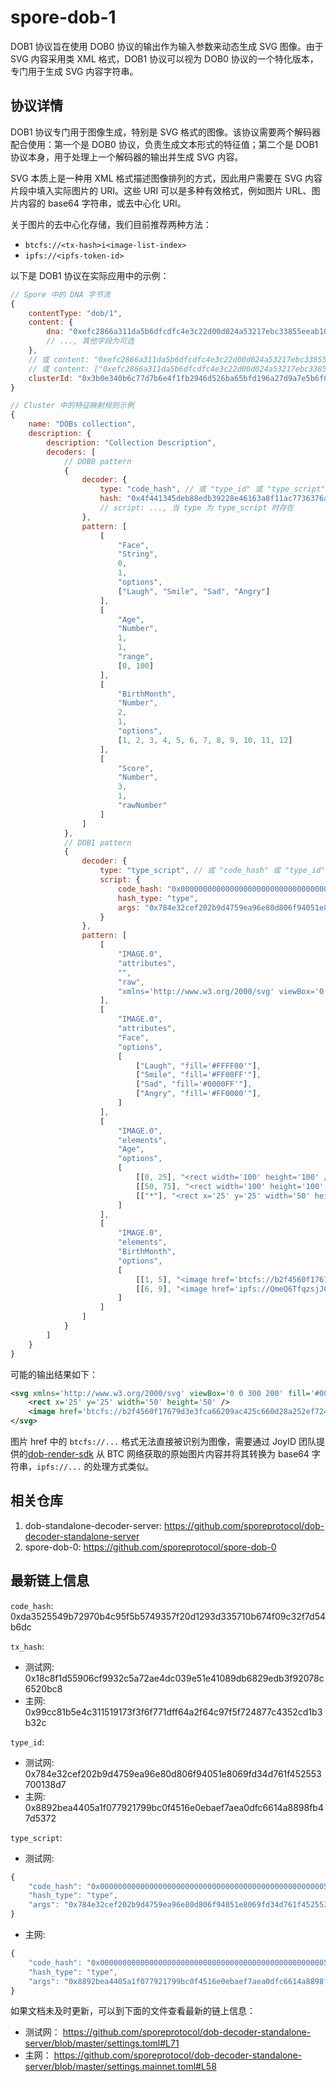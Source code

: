 # spore-dob-1

DOB1 协议旨在使用 DOB0 协议的输出作为输入参数来动态生成 SVG 图像。由于 SVG 内容采用类 XML 格式，DOB1 协议可以视为 DOB0 协议的一个特化版本，专门用于生成 SVG 内容字符串。

## 协议详情

DOB1 协议专门用于图像生成，特别是 SVG 格式的图像。该协议需要两个解码器配合使用：第一个是 DOB0 协议，负责生成文本形式的特征值；第二个是 DOB1 协议本身，用于处理上一个解码器的输出并生成 SVG 内容。

SVG 本质上是一种用 XML 格式描述图像排列的方式，因此用户需要在 SVG 内容片段中填入实际图片的 URI。这些 URI 可以是多种有效格式，例如图片 URL、图片内容的 base64 字符串，或去中心化 URI。

关于图片的去中心化存储，我们目前推荐两种方法：
* `btcfs://<tx-hash>i<image-list-index>`
* `ipfs://<ipfs-token-id>`

以下是 DOB1 协议在实际应用中的示例：

```javascript
// Spore 中的 DNA 字节流
{
    contentType: "dob/1",
    content: {
        dna: "0xefc2866a311da5b6dfcdfc4e3c22d00d024a53217ebc33855eeab1068990ed9d"
        // ..., 其他字段为可选
    },
    // 或 content: "0xefc2866a311da5b6dfcdfc4e3c22d00d024a53217ebc33855eeab1068990ed9d",
    // 或 content: ["0xefc2866a311da5b6dfcdfc4e3c22d00d024a53217ebc33855eeab1068990ed9d", ...(可选)]
    clusterId: "0x3b0e340b6c77d7b6e4f1fb2946d526ba65bfd196a27d9a7e5b6f06b82af5d07e"
}

// Cluster 中的特征映射规则示例
{
    name: "DOBs collection",
    description: {
        description: "Collection Description",
        decoders: [
            // DOB0 pattern
            {
                decoder: {
                    type: "code_hash", // 或 "type_id" 或 "type_script"
                    hash: "0x4f441345deb88edb39228e46163a8f11ac7736376af8fe5e791e194038a3ec7b", // 当 type 为 code_hash 或 type_id 时存在
                    // script: ..., 当 type 为 type_script 时存在
                },
                pattern: [
                    [
                        "Face",
                        "String",
                        0,
                        1,
                        "options",
                        ["Laugh", "Smile", "Sad", "Angry"]
                    ],
                    [
                        "Age",
                        "Number",
                        1,
                        1,
                        "range",
                        [0, 100]
                    ],
                    [
                        "BirthMonth",
                        "Number",
                        2,
                        1,
                        "options",
                        [1, 2, 3, 4, 5, 6, 7, 8, 9, 10, 11, 12]
                    ],
                    [
                        "Score",
                        "Number",
                        3,
                        1,
                        "rawNumber"
                    ]
                ]
            },
            // DOB1 pattern
            {
                decoder: {
                    type: "type_script", // 或 "code_hash" 或 "type_id"
                    script: {
                        code_hash: "0x00000000000000000000000000000000000000000000000000545950455f4944",
                        hash_type: "type",
                        args: "0x784e32cef202b9d4759ea96e80d806f94051e8069fd34d761f452553700138d7"
                    }
                },
                pattern: [
                    [
                        "IMAGE.0",
                        "attributes",
                        "",
                        "raw",
                        "xmlns='http://www.w3.org/2000/svg' viewBox='0 0 300 200'"
                    ],
                    [
                        "IMAGE.0",
                        "attributes",
                        "Face",
                        "options",
                        [
                            ["Laugh", "fill='#FFFF00'"],
                            ["Smile", "fill='#FF00FF'"],
                            ["Sad", "fill='#0000FF'"],
                            ["Angry", "fill='#FF0000'"],
                        ]
                    ],
                    [
                        "IMAGE.0",
                        "elements",
                        "Age",
                        "options",
                        [
                            [[0, 25], "<rect width='100' height='100' />"],
                            [[50, 75], "<rect width='100' height='100' rx='15' />"],
                            [["*"], "<rect x='25' y='25' width='50' height='50' />"],
                        ]
                    ],
                    [
                        "IMAGE.0",
                        "elements",
                        "BirthMonth",
                        "options",
                        [
                            [[1, 5], "<image href='btcfs://b2f4560f17679d3e3fca66209ac425c660d28a252ef72444c3325c6eb0364393i0' />"],
                            [[6, 9], "<image href='ipfs://QmeQ6TfqzsjJCMtYmpbyZeMxiSzQGc6Aqg6NyJTeLYrrJr' />"]
                        ]
                    ]
                ]
            }
        ]
    }
}
```

可能的输出结果如下：

```xml
<svg xmlns='http://www.w3.org/2000/svg' viewBox='0 0 300 200' fill='#0000FF'>
    <rect x='25' y='25' width='50' height='50' />
    <image href='btcfs://b2f4560f17679d3e3fca66209ac425c660d28a252ef72444c3325c6eb0364393i0' />
</svg>
```

图片 href 中的 `btcfs://...` 格式无法直接被识别为图像，需要通过 JoyID 团队提供的[dob-render-sdk](https://github.com/nervina-labs/dob-render-sdk) 从 BTC 网络获取的原始图片内容并将其转换为 base64 字符串，`ipfs://...` 的处理方式类似。

## 相关仓库
1. dob-standalone-decoder-server: https://github.com/sporeprotocol/dob-decoder-standalone-server
2. spore-dob-0: https://github.com/sporeprotocol/spore-dob-0

## 最新链上信息

`code_hash`: 0xda3525549b72970b4c95f5b5749357f20d1293d335710b674f09c32f7d54b6dc

`tx_hash`:
* 测试网: 0x18c8f1d55906cf9932c5a72ae4dc039e51e41089db6829edb3f92078c6520bc8
* 主网: 0x99cc81b5e4c311519173f3f6f771dff64a2f64c97f5f724877c4352cd1b3b32c

`type_id`:
* 测试网: 0x784e32cef202b9d4759ea96e80d806f94051e8069fd34d761f452553700138d7
* 主网: 0x8892bea4405a1f077921799bc0f4516e0ebaef7aea0dfc6614a8898fb47d5372

`type_script`:
* 测试网:
```javascript
{
    "code_hash": "0x00000000000000000000000000000000000000000000000000545950455f4944",
    "hash_type": "type",
    "args": "0x784e32cef202b9d4759ea96e80d806f94051e8069fd34d761f452553700138d7"
}
```
* 主网:
```javascript
{
    "code_hash": "0x00000000000000000000000000000000000000000000000000545950455f4944",
    "hash_type": "type",
    "args": "0x8892bea4405a1f077921799bc0f4516e0ebaef7aea0dfc6614a8898fb47d5372"
}
```
如果文档未及时更新，可以到下面的文件查看最新的链上信息：
* 测试网： https://github.com/sporeprotocol/dob-decoder-standalone-server/blob/master/settings.toml#L71
* 主网： https://github.com/sporeprotocol/dob-decoder-standalone-server/blob/master/settings.mainnet.toml#L58